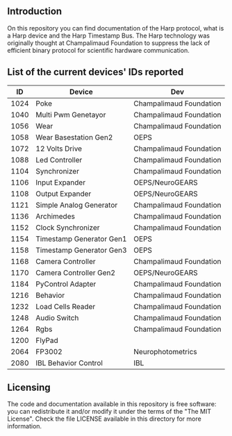 ## Introduction

On this repository you can find documentation of the Harp protocol, what is a Harp device and the Harp Timestamp Bus.
The Harp technology was originally thought at Champalimaud Foundation to suppress the lack of efficient binary protocol for scientific hardware communication.

## List of the current devices' IDs reported

| ID |Device |Dev  |
|-|-|-|
| 1024 | Poke | Champalimaud Foundation
| 1040 | Multi Pwm Genetayor | Champalimaud Foundation
| 1056 | Wear | Champalimaud Foundation
| 1058 | Wear Basestation Gen2 | OEPS
| 1072 | 12 Volts Drive | Champalimaud Foundation
| 1088 | Led Controller | Champalimaud Foundation
| 1104 | Synchronizer | Champalimaud Foundation
| 1106 | Input Expander | OEPS/NeuroGEARS
| 1108 | Output Expander | OEPS/NeuroGEARS
| 1121 | Simple Analog Generator | Champalimaud Foundation
| 1136 | Archimedes | Champalimaud Foundation
| 1152 | Clock Synchronizer | Champalimaud Foundation
| 1154 | Timestamp Generator Gen1 | OEPS
| 1158 | Timestamp Generator Gen3 | OEPS
| 1168 | Camera Controller | Champalimaud Foundation
| 1170 | Camera Controller Gen2 | OEPS/NeuroGEARS
| 1184 | PyControl Adapter | Champalimaud Foundation
| 1216 | Behavior | Champalimaud Foundation
| 1232 | Load Cells Reader | Champalimaud Foundation
| 1248 | Audio Switch | Champalimaud Foundation
| 1264 | Rgbs | Champalimaud Foundation
| 1200 | FlyPad |
| 2064 | FP3002 | Neurophotometrics
| 2080 | IBL Behavior Control| IBL

## Licensing

The code and documentation available in this repository is free software: you can redistribute it and/or modify it under the terms of the "The MIT License".
Check the file LICENSE available in this directory for more information.